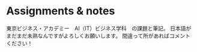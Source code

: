 # Assignments & notes
東京ビジネス・アカデミー　AI（IT）ビジネス学科　の課題と筆記。
日本語がまだまだ未熟なんですがよろしくお願いします。
間違って所があればコメントください！
